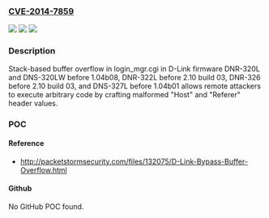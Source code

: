 ### [CVE-2014-7859](https://cve.mitre.org/cgi-bin/cvename.cgi?name=CVE-2014-7859)
![](https://img.shields.io/static/v1?label=Product&message=n%2Fa&color=blue)
![](https://img.shields.io/static/v1?label=Version&message=n%2Fa&color=blue)
![](https://img.shields.io/static/v1?label=Vulnerability&message=n%2Fa&color=brighgreen)

### Description

Stack-based buffer overflow in login_mgr.cgi in D-Link firmware DNR-320L and DNS-320LW before 1.04b08, DNR-322L before 2.10 build 03, DNR-326 before 2.10 build 03, and DNS-327L before 1.04b01 allows remote attackers to execute arbitrary code by crafting malformed "Host" and "Referer" header values.

### POC

#### Reference
- http://packetstormsecurity.com/files/132075/D-Link-Bypass-Buffer-Overflow.html

#### Github
No GitHub POC found.

